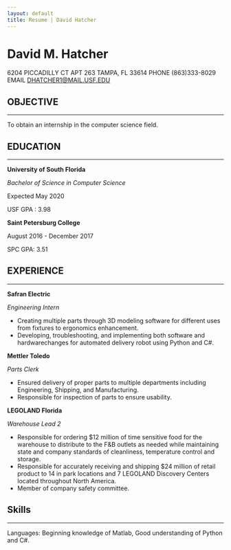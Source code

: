 ```yaml
---
layout: default
title: Resume | David Hatcher
---
```

# David M. Hatcher

6204 PICCADILLY CT APT 263 TAMPA, FL 33614
PHONE (863)333-8029
EMAIL [DHATCHER1@MAIL.USF.EDU](mailto:DHATCHER1@MAIL.USF.EDU)

## OBJECTIVE

___

To obtain an internship in the computer science field.

## EDUCATION

___

**University of South Florida**

_Bachelor of Science in Computer Science_

Expected May 2020

USF GPA : 3.98


**Saint Petersburg College**

August 2016 - December 2017

SPC GPA: 3.51

## EXPERIENCE

___

**Safran Electric**

_Engineering Intern_

* Creating multiple parts through 3D modeling software for different uses from fixtures to ergonomics enhancement.
* Developing, troubleshooting, and implementing both software and hardwarechanges for automated delivery robot using Python and C#.

**Mettler Toledo**

_Parts Clerk_

* Ensured delivery of proper parts to multiple departments including Engineering, Shipping, and Manufacturing.
* Responsible for inspection of parts to ensure usability.

**LEGOLAND Florida**

_Warehouse Lead 2_

* Responsible for ordering $12 million of time sensitive food for the warehouse to distribute to the F&B outlets as needed while maintaining state and company standards of cleanliness, temperature control and storage.
* Responsible for accurately receiving and shipping $24 million of retail product to 14 in park locations and 7 LEGOLAND Discovery Centers located throughout North America.
* Member of company safety committee.

## Skills

___

Languages: Beginning knowledge of Matlab, Good understanding of Python and C#.
